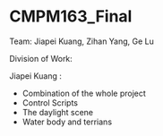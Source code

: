 # CMPM163_Final
 Team: Jiapei Kuang, Zihan Yang, Ge Lu

Division of Work:

Jiapei Kuang : 
  - Combination of the whole project
  - Control Scripts 
  - The daylight scene 
  - Water body and terrians 
 
